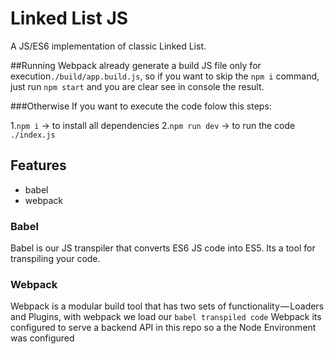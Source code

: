 Linked List JS 
========

A JS/ES6 implementation of classic Linked List.


##Running 
Webpack already generate a build JS file only for execution```./build/app.build.js```, so if you want to skip  the ```npm i``` command, just run ```npm start``` and you are clear see in console the result.

###Otherwise
If you want to execute the code folow this steps:

1.```npm i``` -> to install all dependencies
2.```npm run dev``` -> to run the code ```./index.js```


## Features
* babel
* webpack

### Babel
Babel is our JS transpiler that converts ES6 JS code into ES5. Its a tool for transpiling your code.

### Webpack
Webpack is a modular build tool that has two sets of functionality — Loaders and Plugins, with webpack we load our ```babel transpiled code```
Webpack its configured to serve a backend API in this repo so a the Node Environment was configured

